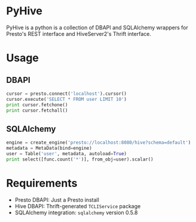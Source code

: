 PyHive
======

PyHive is a python is a collection of DBAPI and SQLAlchemy wrappers for Presto's REST interface and
HiveServer2's Thrift interface.

Usage
=====

DBAPI
-----
```python
cursor = presto.connect('localhost').cursor()
cursor.execute('SELECT * FROM user LIMIT 10')
print cursor.fetchone()
print cursor.fetchall()
```

SQLAlchemy
----------
```python
engine = create_engine('presto://localhost:8080/hive?schema=default')
metadata = MetaData(bind=engine)
user = Table('user', metadata, autoload=True)
print select([func.count('*')], from_obj=user).scalar()
```

Requirements
============
 - Presto DBAPI: Just a Presto install
 - Hive DBAPI: Thrift-generated `TCLIService` package
 - SQLAlchemy integration: `sqlalchemy` version 0.5.8
